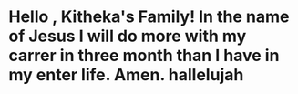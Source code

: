 # Hello , Kitheka's Family! In the name of Jesus I will do more with my carrer in three month than I have in my enter life. Amen. hallelujah